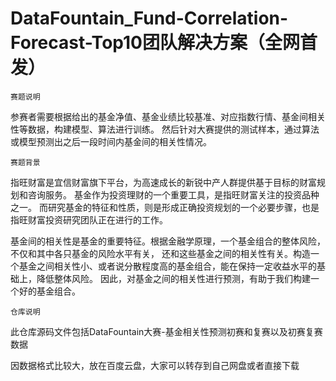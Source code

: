 # DataFountain_Fund-Correlation-Forecast-Top10团队解决方案（全网首发）

`赛题说明`

参赛者需要根据给出的基金净值、基金业绩比较基准、对应指数行情、基金间相关性等数据，构建模型、算法进行训练。
然后针对大赛提供的测试样本，通过算法或模型预测出之后一段时间内基金间的相关性情况。


`赛题背景`

指旺财富是宜信财富旗下平台，为高速成长的新锐中产人群提供基于目标的财富规划和咨询服务。
基金作为投资理财的一个重要工具，是指旺财富关注的投资品种之一。
而研究基金的特征和性质，则是形成正确投资规划的一个必要步骤，也是指旺财富投资研究团队正在进行的工作。

基金间的相关性是基金的重要特征。根据金融学原理，一个基金组合的整体风险，不仅和其中各只基金的风险水平有关，
还和这些基金之间的相关性有关。构造一个基金之间相关性小、或者说分散程度高的基金组合，能在保持一定收益水平的基础上，降低整体风险。
因此，对基金之间的相关性进行预测，有助于我们构建一个好的基金组合。

`仓库说明`


此仓库源码文件包括DataFountain大赛-基金相关性预测初赛和复赛以及初赛复赛数据

因数据格式比较大，放在百度云盘，大家可以转存到自己网盘或者直接下载
